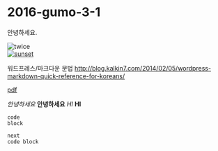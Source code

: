 # 2016-gumo-3-1

안녕하세요.

![twice](https://c.tadst.com/gfx/750w/sunrise-sunset-sun-calculator.jpg?1)  
[![sunset](https://encrypted-tbn3.gstatic.com/images?q=tbn:ANd9GcTLHCuSNH7J8Hu30QE_CBlBo_X-Ycb088_9B3FdBza_wQSvBHLVNQ)](https://www.youtube.com/watch?v=c4Wzx7C6XPU)

워드프레스/마크다운 문법
<http://blog.kalkin7.com/2014/02/05/wordpress-markdown-quick-reference-for-koreans/> 

[pdf](https://drive.google.com/file/d/0B25CKzP05RtTMXlRbHVQSUFDRWM/view?usp=sharing)

*안녕하세요*
**안녕하세요**
_HI_
__HI__

~~~~
code 
block
~~~~
~~~~
next
code block
~~~~

